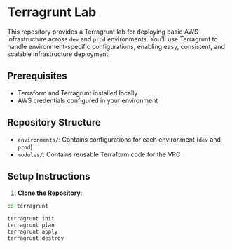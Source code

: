 # Terragrunt Lab

This repository provides a Terragrunt lab for deploying basic AWS infrastructure across `dev` and `prod` environments. You'll use Terragrunt to handle environment-specific configurations, enabling easy, consistent, and scalable infrastructure deployment.

## Prerequisites

- Terraform and Terragrunt installed locally
- AWS credentials configured in your environment

## Repository Structure

- `environments/`: Contains configurations for each environment (`dev` and `prod`)
- `modules/`: Contains reusable Terraform code for the VPC

## Setup Instructions

1. **Clone the Repository**:

```bash
cd terragrunt

terragrunt init
terragrunt plan
terragrunt apply
terragrunt destroy
```

